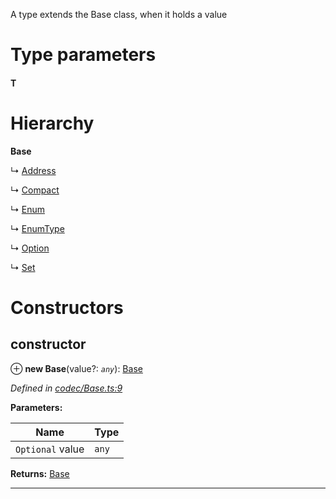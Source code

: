 

A type extends the Base class, when it holds a value

# Type parameters
#### T 
# Hierarchy

**Base**

↳  [Address](_address_.address.md)

↳  [Compact](_codec_compact_.compact.md)

↳  [Enum](_codec_enum_.enum.md)

↳  [EnumType](_codec_enumtype_.enumtype.md)

↳  [Option](_codec_option_.option.md)

↳  [Set](_codec_set_.set.md)

# Constructors

<a id="constructor"></a>

##  constructor

⊕ **new Base**(value?: *`any`*): [Base](_codec_base_.base.md)

*Defined in [codec/Base.ts:9](https://github.com/polkadot-js/api/blob/1a47d55/packages/types/src/codec/Base.ts#L9)*

**Parameters:**

| Name | Type |
| ------ | ------ |
| `Optional` value | `any` |

**Returns:** [Base](_codec_base_.base.md)

___

